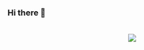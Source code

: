 ### Hi there 👋

<!--
**rafa-thayto/rafa-thayto** is a ✨ _special_ ✨ repository because its `README.md` (this file) appears on your GitHub profile.

Here are some ideas to get you started:

- 🔭 I’m currently working on ...
- 🌱 I’m currently learning ...
- 👯 I’m looking to collaborate on ...
- 🤔 I’m looking for help with ...
- 💬 Ask me about ...
- 📫 How to reach me: ...
- 😄 Pronouns: ...
- ⚡ Fun fact: ...
-->

<br>
<div align="center">
  <img src="https://github-readme-stats.vercel.app/api/top-langs/?username=rafa-thayto&layout=compact)](https://github.com/anuraghazra/github-readme-stats">
</div>
<br>
